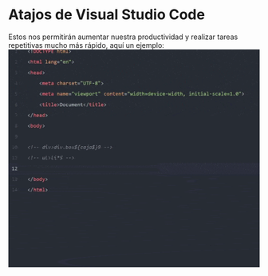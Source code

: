 # Atajos de Visual Studio Code
Estos nos permitirán aumentar nuestra productividad y realizar tareas repetitivas mucho más rápido, aquí un ejemplo:
![](imgs/gif1.gif)
